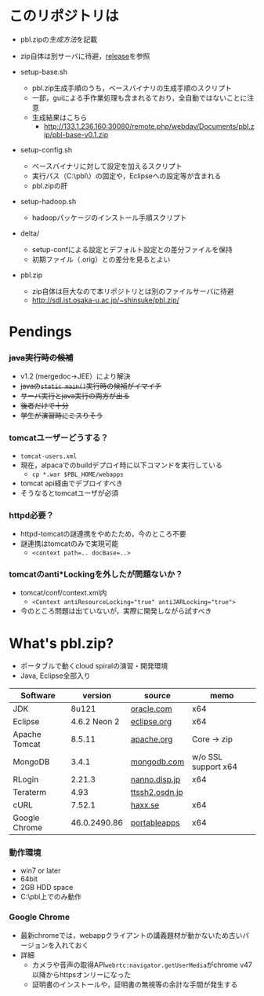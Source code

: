 # このリポジトリは
- pbl.zipの*生成方法*を記載
- zip自体は別サーバに待避，[release](https://github.com/spiralpartners/pbl.zip/releases)を参照

- setup-base.sh
  - pbl.zip生成手順のうち，ベースバイナリの生成手順のスクリプト
  - 一部，guiによる手作業処理も含まれるており，全自動ではないことに注意
  - 生成結果はこちら
    - http://133.1.236.160:30080/remote.php/webdav/Documents/pbl.zip/pbl-base-v0.1.zip

- setup-config.sh
  - ベースバイナリに対して設定を加えるスクリプト
  - 実行パス（C:\pbl\）の固定や，Eclipseへの設定等が含まれる
  - pbl.zipの肝

- setup-hadoop.sh
  - hadoopパッケージのインストール手順スクリプト

- delta/
  - setup-confによる設定とデフォルト設定との差分ファイルを保持
  - 初期ファイル（.orig）との差分を見るとよい

- pbl.zip
  - zip自体は巨大なので本リポジトリとは別のファイルサーバに待避
  - http://sdl.ist.osaka-u.ac.jp/~shinsuke/pbl.zip/


# Pendings
### ~~java実行時の候補~~
- v1.2 (mergedoc→JEE）により解決
- ~~javaの`static main()`実行時の候補がイマイチ~~
- ~~サーバ実行とjava実行の両方が出る~~
- ~~後者だけで十分~~
- ~~学生が演習時にミスりそう~~

### tomcatユーザーどうする？
- `tomcat-users.xml`
- 現在，alpacaでのbuildデプロイ時に以下コマンドを実行している
  - `cp *.war $PBL_HOME/webapps`
- tomcat api経由でデプロイすべき
- そうなるとtomcatユーザが必須

### httpd必要？
- httpd-tomcatの謎連携をやめたため，今のところ不要
- 謎連携はtomcatのみで実現可能
  - `<context path=.. docBase=..>`

### tomcatのanti*Lockingを外したが問題ないか？
- tomcat/conf/context.xml内
  - `<Context antiResourceLocking="true" antiJARLocking="true">`
- 今のところ問題は出ていないが，実際に開発しながら試すべき




# What's pbl.zip?
- ポータブルで動くcloud spiralの演習・開発環境
- Java, Eclipse全部入り

| Software | version | source | memo |
|--------|---------|--------|------|
| JDK | 8u121 | [oracle.com](http://www.oracle.com/technetwork/java/javase/downloads/index.html) | x64 |
| Eclipse | 4.6.2 Neon 2 | [eclipse.org](http://www.eclipse.org/downloads/packages/eclipse-ide-java-ee-developers/neon2) | x64 |
| Apache Tomcat | 8.5.11 | [apache.org](http://tomcat.apache.org/) | Core → zip |
| MongoDB | 3.4.1 | [mongodb.com](https://www.mongodb.com/) | w/o SSL support x64 |
| RLogin | 2.21.3 | [nanno.disp.jp](http://nanno.dip.jp/softlib/man/rlogin/) | x64 |
| Teraterm | 4.93 | [ttssh2.osdn.jp](http://ttssh2.osdn.jp/) |
| cURL | 7.52.1 | [haxx.se](https://curl.haxx.se) | x64 |
| Google Chrome | 46.0.2490.86 | [portableapps](https://sourceforge.net/projects/portableapps/files/Google%20Chrome%20Portable/) | x64 |


### 動作環境
- win7 or later
- 64bit
- 2GB HDD space
- C:\pbl上でのみ動作


### Google Chrome
- 最新chromeでは，webappクライアントの講義題材が動かないため古いバージョンを入れておく
- 詳細
  - カメラや音声の取得API`webrtc:navigator.getUserMedia`がchrome v47以降からhttpsオンリーになった
  - 証明書のインストールや，証明書の無視等の余計な手間が発生する

